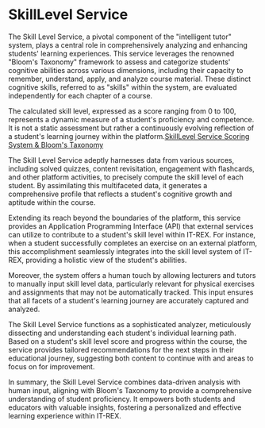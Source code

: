 # SkillLevel Service

The Skill Level Service, a pivotal component of the "intelligent tutor" system, plays a central role in comprehensively analyzing and enhancing students' learning experiences. This service leverages the renowned "Bloom's Taxonomy" framework to assess and categorize students' cognitive abilities across various dimensions, including their capacity to remember, understand, apply, and analyze course material. 
These distinct cognitive skills, referred to as "skills" within the system, are evaluated independently for each chapter of a course.

The calculated skill level, expressed as a score ranging from 0 to 100, represents a dynamic measure of a student's proficiency and competence. 
It is not a static assessment but rather a continuously evolving reflection of a student's learning journey within the platform.[SkillLevel Service Scoring System & Bloom's Taxonomy](https://gits-enpro.readthedocs.io/en/latest/dev-manuals/gamification/Scoring%20System.html)

The Skill Level Service adeptly harnesses data from various sources, including solved quizzes, content revisitation, engagement with flashcards, and other platform activities, to precisely compute the skill level of each student. 
By assimilating this multifaceted data, it generates a comprehensive profile that reflects a student's cognitive growth and aptitude within the course.

Extending its reach beyond the boundaries of the platform, this service provides an Application Programming Interface (API) that external services can utilize to contribute to a student's skill level within IT-REX. 
For instance, when a student successfully completes an exercise on an external platform, this accomplishment seamlessly integrates into the skill level system of IT-REX, providing a holistic view of the student's abilities.

Moreover, the system offers a human touch by allowing lecturers and tutors to manually input skill level data, particularly relevant for physical exercises and assignments that may not be automatically tracked. 
This input ensures that all facets of a student's learning journey are accurately captured and analyzed.

The Skill Level Service functions as a sophisticated analyzer, meticulously dissecting and understanding each student's individual learning path. Based on a student's skill level score and progress within the course, the service provides tailored recommendations for the next steps in their educational journey, suggesting both content to continue with and areas to focus on for improvement.

In summary, the Skill Level Service combines data-driven analysis with human input, aligning with Bloom's Taxonomy to provide a comprehensive understanding of student proficiency. It empowers both students and educators with valuable insights, fostering a personalized and effective learning experience within IT-REX.